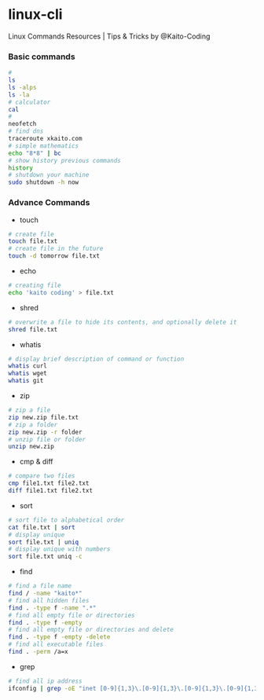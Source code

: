 # linux-cli
Linux Commands Resources | Tips & Tricks by @Kaito-Coding


### Basic commands
```sh
#
ls
ls -alps
ls -la
# calculator
cal
# 
neofetch
# find dns
traceroute xkaito.com
# simple mathematics
echo "8*8" | bc
# show history previous commands
history
# shutdown your machine
sudo shutdown -h now
```
### Advance Commands
- touch
```sh
# create file
touch file.txt
# create file in the future
touch -d tomorrow file.txt
```
- echo
```sh
# creating file
echo 'kaito coding' > file.txt
```
- shred
```sh
# overwrite a file to hide its contents, and optionally delete it
shred file.txt
```
- whatis
```sh
# display brief description of command or function
whatis curl
whatis wget
whatis git
```
- zip
```sh
# zip a file
zip new.zip file.txt
# zip a folder
zip new.zip -r folder
# unzip file or folder
unzip new.zip
```
- cmp & diff
```sh
# compare two files
cmp file1.txt file2.txt
diff file1.txt file2.txt
```
- sort
```sh
# sort file to alphabetical order
cat file.txt | sort
# display unique
sort file.txt | uniq
# display unique with numbers
sort file.txt uniq -c
```
- find
```sh
# find a file name 
find / -name "kaito*"
# find all hidden files
find . -type f -name ".*"
# find all empty file or directories
find . -type f -empty
# find all empty file or directories and delete
find . -type f -empty -delete
# find all executable files
find . -perm /a=x
```
- grep
```sh
# find all ip address
ifconfig | grep -oE "inet [0-9]{1,3}\.[0-9]{1,3}\.[0-9]{1,3}\.[0-9]{1,3}"

```

